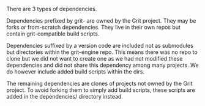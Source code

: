 There are 3 types of dependencies.

Dependencies prefixed by grit- are owned by the Grit project.  They may be forks or from-scratch
dependencies.  They live in their own repos but contain grit-compatible build scripts.

Dependencies suffixed by a version code are included not as submodules but directories within the
grit-engine repo.  This means there was no repo to clone but we did not want to create one as we had
not modified these dependencies and did not share this dependency among many projects.  We do
however include added build scripts within the dirs.

The remaining dependencies are clones of projects not owned by the Grit project.  To avoid forking
them to simply add build scripts, these scripts are added in the dependencies/ directory instead.
